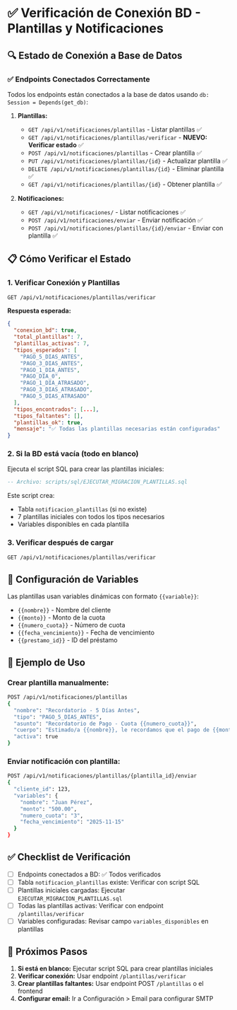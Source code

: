# ✅ Verificación de Conexión BD - Plantillas y Notificaciones

## 🔍 Estado de Conexión a Base de Datos

### ✅ Endpoints Conectados Correctamente

Todos los endpoints están conectados a la base de datos usando `db: Session = Depends(get_db)`:

1. **Plantillas:**
   - `GET /api/v1/notificaciones/plantillas` - Listar plantillas ✅
   - `GET /api/v1/notificaciones/plantillas/verificar` - **NUEVO: Verificar estado** ✅
   - `POST /api/v1/notificaciones/plantillas` - Crear plantilla ✅
   - `PUT /api/v1/notificaciones/plantillas/{id}` - Actualizar plantilla ✅
   - `DELETE /api/v1/notificaciones/plantillas/{id}` - Eliminar plantilla ✅
   - `GET /api/v1/notificaciones/plantillas/{id}` - Obtener plantilla ✅

2. **Notificaciones:**
   - `GET /api/v1/notificaciones/` - Listar notificaciones ✅
   - `POST /api/v1/notificaciones/enviar` - Enviar notificación ✅
   - `POST /api/v1/notificaciones/plantillas/{id}/enviar` - Enviar con plantilla ✅

## 📋 Cómo Verificar el Estado

### 1. Verificar Conexión y Plantillas

```bash
GET /api/v1/notificaciones/plantillas/verificar
```

**Respuesta esperada:**
```json
{
  "conexion_bd": true,
  "total_plantillas": 7,
  "plantillas_activas": 7,
  "tipos_esperados": [
    "PAGO_5_DIAS_ANTES",
    "PAGO_3_DIAS_ANTES",
    "PAGO_1_DIA_ANTES",
    "PAGO_DIA_0",
    "PAGO_1_DIA_ATRASADO",
    "PAGO_3_DIAS_ATRASADO",
    "PAGO_5_DIAS_ATRASADO"
  ],
  "tipos_encontrados": [...],
  "tipos_faltantes": [],
  "plantillas_ok": true,
  "mensaje": "✅ Todas las plantillas necesarias están configuradas"
}
```

### 2. Si la BD está vacía (todo en blanco)

Ejecuta el script SQL para crear las plantillas iniciales:

```sql
-- Archivo: scripts/sql/EJECUTAR_MIGRACION_PLANTILLAS.sql
```

Este script crea:
- Tabla `notificacion_plantillas` (si no existe)
- 7 plantillas iniciales con todos los tipos necesarios
- Variables disponibles en cada plantilla

### 3. Verificar después de cargar

```bash
GET /api/v1/notificaciones/plantillas/verificar
```

## 🔧 Configuración de Variables

Las plantillas usan variables dinámicas con formato `{{variable}}`:

- `{{nombre}}` - Nombre del cliente
- `{{monto}}` - Monto de la cuota
- `{{numero_cuota}}` - Número de cuota
- `{{fecha_vencimiento}}` - Fecha de vencimiento
- `{{prestamo_id}}` - ID del préstamo

## 📝 Ejemplo de Uso

### Crear plantilla manualmente:

```bash
POST /api/v1/notificaciones/plantillas
{
  "nombre": "Recordatorio - 5 Días Antes",
  "tipo": "PAGO_5_DIAS_ANTES",
  "asunto": "Recordatorio de Pago - Cuota {{numero_cuota}}",
  "cuerpo": "Estimado/a {{nombre}}, le recordamos que el pago de {{monto}} VES vence en 5 días.",
  "activa": true
}
```

### Enviar notificación con plantilla:

```bash
POST /api/v1/notificaciones/plantillas/{plantilla_id}/enviar
{
  "cliente_id": 123,
  "variables": {
    "nombre": "Juan Pérez",
    "monto": "500.00",
    "numero_cuota": "3",
    "fecha_vencimiento": "2025-11-15"
  }
}
```

## ✅ Checklist de Verificación

- [ ] Endpoints conectados a BD: ✅ Todos verificados
- [ ] Tabla `notificacion_plantillas` existe: Verificar con script SQL
- [ ] Plantillas iniciales cargadas: Ejecutar `EJECUTAR_MIGRACION_PLANTILLAS.sql`
- [ ] Todas las plantillas activas: Verificar con endpoint `/plantillas/verificar`
- [ ] Variables configuradas: Revisar campo `variables_disponibles` en plantillas

## 🚀 Próximos Pasos

1. **Si está en blanco:** Ejecutar script SQL para crear plantillas iniciales
2. **Verificar conexión:** Usar endpoint `/plantillas/verificar`
3. **Crear plantillas faltantes:** Usar endpoint POST `/plantillas` o el frontend
4. **Configurar email:** Ir a Configuración > Email para configurar SMTP

